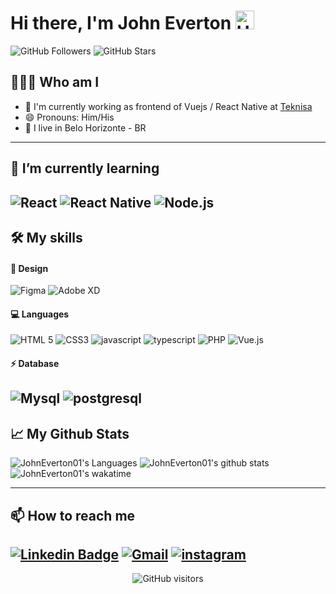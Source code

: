 # Hi there, I'm John Everton <img src="https://raw.githubusercontent.com/iampavangandhi/iampavangandhi/master/gifs/Hi.gif" width="30px" alt="Hi"> 
![GitHub Followers](https://img.shields.io/github/followers/johneverton01?style=for-the-badge&labelColor=0D0D0D&logo=Github&Color=white)
![GitHub Stars](https://img.shields.io/github/stars/johneverton01?style=for-the-badge&labelColor=0D0D0D&logo=Github&Color=white)



## 👨🏾‍💻 Who am I

- 🔭 I'm currently working as frontend of Vuejs / React Native at [Teknisa](https://www.teknisa.com)
- 😄 Pronouns: Him/His
- 📌 I live in Belo Horizonte - BR
---

## 🌱 I’m currently learning
![React](https://img.shields.io/badge/React-20232A?style=for-the-badge&logo=react&logoColor=61DAF)
![React Native](https://img.shields.io/badge/React_Native-20232A?style=for-the-badge&logo=react&logoColor=61DAFB)
![Node.js](https://img.shields.io/badge/Node.js-339933?style=for-the-badge&logo=nodedotjs&logoColor=white)
---

## 🛠️ My skills
#### 🎨 Design
![Figma](https://img.shields.io/badge/Figma-F24D1D.svg?style=for-the-badge&logo=figma&logoColor=white)
![Adobe XD](https://img.shields.io/badge/Adobe%20XD-470137?style=for-the-badge&logo=Adobe%20XD&logoColor=#FF61F6)

#### 💻 Languages
![HTML 5](https://img.shields.io/badge/HTML5-E34F26?style=for-the-badge&logo=html5&logoColor=white)
![CSS3](https://img.shields.io/badge/CSS3-1572B6?style=for-the-badge&logo=css3&logoColor=white)
![javascript](https://img.shields.io/badge/JavaScript-323330?style=for-the-badge&logo=javascript&logoColor=F7DF1E)
![typescript](https://img.shields.io/badge/TypeScript-007ACC?style=for-the-badge&logo=typescript&logoColor=white)
![PHP](https://img.shields.io/badge/PHP-777BB4?style=for-the-badge&logo=php&logoColor=white)
![Vue.js](https://img.shields.io/badge/Vue.js-35495E?style=for-the-badge&logo=vuedotjs&logoColor=4FC08D)

#### ⚡ Database
![Mysql](https://img.shields.io/badge/MySQL-00000F?style=for-the-badge&logo=mysql&logoColor=white)
![postgresql](https://img.shields.io/badge/PostgreSQL-316192?style=for-the-badge&logo=postgresql&logoColor=white)
---

## 📈 My Github Stats

![JohnEverton01's Languages](https://github-readme-stats.vercel.app/api/top-langs/?username=johneverton01&layout=compact&langs_count=7&theme=dark)
![JohnEverton01's github stats](https://github-readme-stats.vercel.app/api?username=johneverton01&show_icons=true&theme=dark&include_all_commits=true&count_private=true) 
![JohnEverton01's wakatime](https://github-readme-stats.vercel.app/api/wakatime?username=be52e085-13b8-4cf4-bfa7-ac426ef9c9a3&theme=dark&layout=compact&v2)

---

## 📫 How to reach me
[![Linkedin Badge](https://img.shields.io/badge/-John%20Everton-292929?style=for-the-badge&logo=Linkedin&logoColor=white&link=https://www.linkedin.com/in/john-everton01/)](https://www.linkedin.com/in/john-everton01/)
[![Gmail](https://img.shields.io/badge/Gmail-D14836?style=for-the-badge&logo=gmail&logoColor=white)](mailto:johneverton44@gmail.com)
[![instagram](https://img.shields.io/badge/Instagram-E4405F?style=for-the-badge&logo=instagram&logoColor=white)](https://www.instagram.com/johneverton01/)
---

<p align="center">
<img src="https://komarev.com/ghpvc/?username=your-github-johneverton01&color=0D0D0D&style=for-the-bad&label=visitors" alt="GitHub visitors" />
</p>

